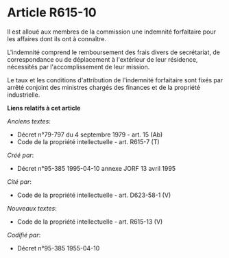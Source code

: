 # Article R615-10

Il est alloué aux membres de la commission une indemnité forfaitaire pour les affaires dont ils ont à connaître.

L'indemnité comprend le remboursement des frais divers de secrétariat, de correspondance ou de déplacement à l'extérieur de
leur résidence, nécessités par l'accomplissement de leur mission.

Le taux et les conditions d'attribution de l'indemnité forfaitaire sont fixés par arrêté conjoint des ministres chargés des
finances et de la propriété industrielle.

**Liens relatifs à cet article**

_Anciens textes_:

  - Décret n°79-797 du 4 septembre 1979 - art. 15 (Ab)
  - Code de la propriété intellectuelle - art. R615-7 (T)

_Créé par_:

  - Décret n°95-385 1995-04-10 annexe JORF 13 avril 1995

_Cité par_:

  - Code de la propriété intellectuelle - art. D623-58-1 (V)

_Nouveaux textes_:

  - Code de la propriété intellectuelle - art. R615-13 (V)

_Codifié par_:

  - Décret n°95-385 1955-04-10
